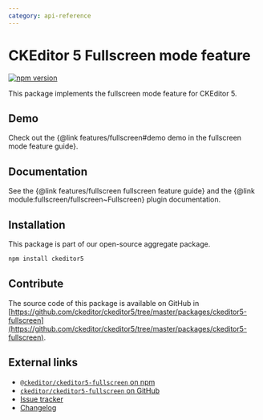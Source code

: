 ```yaml
---
category: api-reference
---
```


# CKEditor&nbsp;5 Fullscreen mode feature

[![npm version](https://badge.fury.io/js/%40ckeditor%2Fckeditor5-fullscreen.svg)](https://www.npmjs.com/package/@ckeditor/ckeditor5-fullscreen)

This package implements the fullscreen mode feature for CKEditor&nbsp;5.

## Demo

Check out the {@link features/fullscreen#demo demo in the fullscreen mode feature guide}.

## Documentation

See the {@link features/fullscreen fullscreen feature guide} and the {@link module:fullscreen/fullscreen~Fullscreen} plugin documentation.

## Installation

This package is part of our open-source aggregate package.

```bash
npm install ckeditor5
```

## Contribute

The source code of this package is available on GitHub in [https://github.com/ckeditor/ckeditor5/tree/master/packages/ckeditor5-fullscreen](https://github.com/ckeditor/ckeditor5/tree/master/packages/ckeditor5-fullscreen).

## External links

* [`@ckeditor/ckeditor5-fullscreen` on npm](https://www.npmjs.com/package/@ckeditor/ckeditor5-fullscreen)
* [`ckeditor/ckeditor5-fullscreen` on GitHub](https://github.com/ckeditor/ckeditor5/tree/master/packages/ckeditor5-fullscreen)
* [Issue tracker](https://github.com/ckeditor/ckeditor5/issues)
* [Changelog](https://github.com/ckeditor/ckeditor5/blob/master/CHANGELOG.md)

